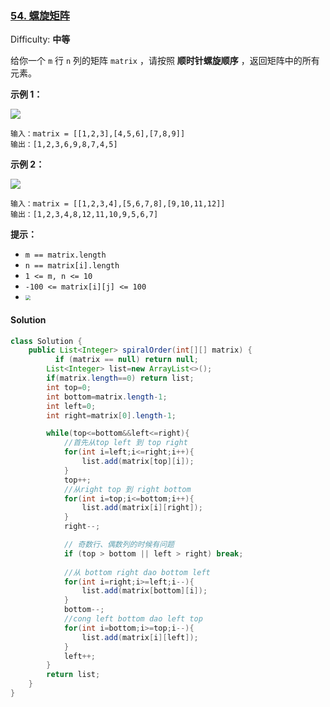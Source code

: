 ### [54. 螺旋矩阵](https://leetcode-cn.com/problems/spiral-matrix/)

Difficulty: **中等**


给你一个 `m` 行 `n` 列的矩阵 `matrix` ，请按照 **顺时针螺旋顺序** ，返回矩阵中的所有元素。

**示例 1：**

![](https://assets.leetcode.com/uploads/2020/11/13/spiral1.jpg)

```
输入：matrix = [[1,2,3],[4,5,6],[7,8,9]]
输出：[1,2,3,6,9,8,7,4,5]
```

**示例 2：**

![](https://assets.leetcode.com/uploads/2020/11/13/spiral.jpg)

```
输入：matrix = [[1,2,3,4],[5,6,7,8],[9,10,11,12]]
输出：[1,2,3,4,8,12,11,10,9,5,6,7]
```

**提示：**

*   `m == matrix.length`
*   `n == matrix[i].length`
*   `1 <= m, n <= 10`
*   `-100 <= matrix[i][j] <= 100`
*   <img src="https://mut-pic-1305269047.cos.ap-nanjing.myqcloud.com/20210810232533.png" style="zoom:50%;" />


#### Solution

```java
class Solution {
    public List<Integer> spiralOrder(int[][] matrix) {
          if (matrix == null) return null;
        List<Integer> list=new ArrayList<>();
        if(matrix.length==0) return list;
        int top=0;
        int bottom=matrix.length-1;
        int left=0;
        int right=matrix[0].length-1;

        while(top<=bottom&&left<=right){
            //首先从top left 到 top right
            for(int i=left;i<=right;i++){
                list.add(matrix[top][i]);
            }
            top++;
            //从right top 到 right bottom
            for(int i=top;i<=bottom;i++){
                list.add(matrix[i][right]);
            }
            right--;

            // 奇数行、偶数列的时候有问题
            if (top > bottom || left > right) break;
            
            //从 bottom right dao bottom left
            for(int i=right;i>=left;i--){
                list.add(matrix[bottom][i]);
            }
            bottom--;
            //cong left bottom dao left top
            for(int i=bottom;i>=top;i--){
                list.add(matrix[i][left]);
            }
            left++;
        }
        return list;
    }
}
```

